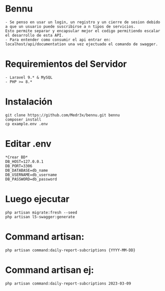 # Bennu
    - Se penso en usar un login, un registro y un cierre de sesion debido a que un usuario puede suscribirse a n tipos de servicios.
    Esto permite separar y encapsular mejor el codigo permitiendo escalar el desarrollo de esta API.
    - Para entender como consumir el api entrar en:
    localhost/api/documentation una vez ejectuado el comando de swagger.
    
# Requiremientos del Servidor

    - Laravel 9.* & MySQL
    - PHP >= 8.*

# Instalación

    git clone https://github.com/Medr3x/bennu.git bennu
    composer install
    cp example.env .env

# Editar .env
    *Crear BD*
    DB_HOST=127.0.0.1
    DB_PORT=3306
    DB_DATABASE=db_name
    DB_USERNAME=db_username
    DB_PASSWORD=db_password
     
# Luego ejecutar
    php artisan migrate:fresh --seed
    php artisan l5-swagger:generate

# Command artisan:
    php artisan command:daily-report-subcriptions {YYYY-MM-DD}

# Command artisan ej:
    php artisan command:daily-report-subcriptions 2023-03-09